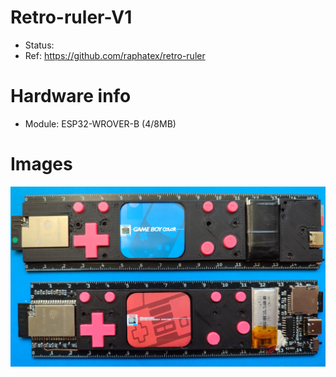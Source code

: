 # Retro-ruler-V1
- Status:
- Ref: https://github.com/raphatex/retro-ruler

# Hardware info
- Module: ESP32-WROVER-B (4/8MB)

# Images
![device.png](device.png)
